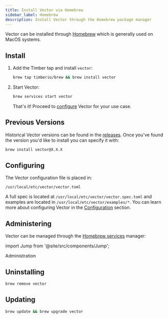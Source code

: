 ```yaml
---
title: Install Vector via Homebrew
sidebar_label: Homebrew
description: Install Vector through the Homebrew package manager
---
```


Vector can be installed through [Homebrew][urls.homebrew] which is generally
used on MacOS systems.

## Install

1. Add the Timber tap and install `vector`:

   ```bash
   brew tap timberio/brew && brew install vector
   ```

2. Start Vector:

   ```bash
   brew services start vector
   ```

   That's it! Proceed to [configure](#configuring) Vector for your use case.

## Previous Versions

Historical Vector versions can be found in the [releases][urls.vector_releases].
Once you've found the version you'd like to install you can specify it with:

```bash
brew install vector@X.X.X
```

## Configuring

The Vector configuration file is placed in:

```
/usr/local/etc/vector/vector.toml
```

A full spec is located at `/usr/local/etc/vector/vector.spec.toml` and examples
are located in `/usr/local/etc/vector/examples/*`. You can learn more about
configuring Vector in the [Configuration][docs.configuration] section.

## Administering

Vector can be managed through the [Homebrew services][urls.homebrew_services]
manager:

import Jump from '@site/src/components/Jump';

<Jump to="/docs/administration">Administration</Jump>

## Uninstalling

```bash
brew remove vector
```

## Updating

```bash
brew update && brew upgrade vector
```


[docs.configuration]: /docs/setup/configuration
[urls.homebrew]: https://brew.sh/
[urls.homebrew_services]: https://github.com/Homebrew/homebrew-services
[urls.vector_releases]: https://github.com/timberio/vector/releases
